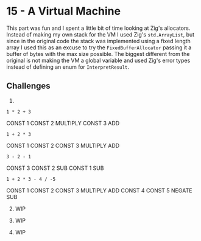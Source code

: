# 15 - A Virtual Machine

This part was fun and I spent a little bit of time looking at Zig's allocators. Instead of making my own stack for the VM I used Zig's `std.ArrayList`, but since in the original code the stack was implemented using a fixed length array I used this as an excuse to try the `FixedBufferAllocator` passing it a buffer of bytes with the max size possible. The biggest different from the original is not making the VM a global variable and used Zig's error types instead of defining an enum for `InterpretResult`.

## Challenges

1. 
```
1 * 2 + 3
```
CONST 1
CONST 2
MULTIPLY
CONST 3 
ADD


```
1 + 2 * 3
```
CONST 1
CONST 2
CONST 3
MULTIPLY
ADD

```
3 - 2 - 1
```
CONST 3
CONST 2
SUB
CONST 1
SUB

```
1 + 2 * 3 - 4 / -5
```
CONST 1
CONST 2
CONST 3
MULTIPLY
ADD
CONST 4
CONST 5
NEGATE
SUB

2. WIP

3. WIP

4. WIP
